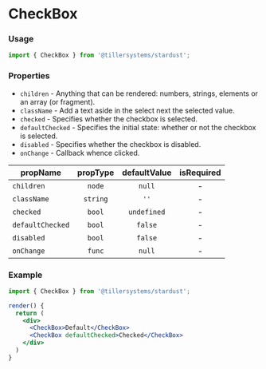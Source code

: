 # CheckBox

### Usage

```jsx
import { CheckBox } from '@tillersystems/stardust';
```

<!-- STORY -->

### Properties

- `children` - Anything that can be rendered: numbers, strings, elements or an array (or fragment).
- `className` - Add a text aside in the select next the selected value.
- `checked` - Specifies whether the checkbox is selected.
- `defaultChecked` - Specifies the initial state: whether or not the checkbox is selected.
- `disabled` - Specifies whether the checkbox is disabled.
- `onChange` - Callback whence clicked.

| propName         | propType | defaultValue | isRequired |
| ---------------- | :------: | :----------: | :--------: |
| `children`       |  `node`  |    `null`    |     -      |
| `className`      | `string` |     `''`     |     -      |
| `checked`        |  `bool`  | `undefined`  |     -      |
| `defaultChecked` |  `bool`  |   `false`    |     -      |
| `disabled`       |  `bool`  |   `false`    |     -      |
| `onChange`       |  `func`  |    `null`    |     -      |

### Example

```jsx
import { CheckBox } from '@tillersystems/stardust';

render() {
  return (
    <div>
      <CheckBox>Default</CheckBox>
      <CheckBox defaultChecked>Checked</CheckBox>
    </div>
  )
}
```
